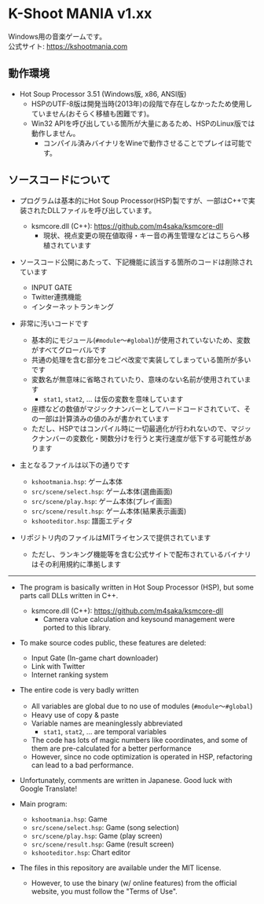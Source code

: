 # K-Shoot MANIA v1.xx
Windows用の音楽ゲームです。  
公式サイト: https://kshootmania.com

## 動作環境
- Hot Soup Processor 3.51 (Windows版, x86, ANSI版)
    - HSPのUTF-8版は開発当時(2013年)の段階で存在しなかったため使用していません(おそらく移植も困難です)。
    - Win32 APIを呼び出している箇所が大量にあるため、HSPのLinux版では動作しません。
        - コンパイル済みバイナリをWineで動作させることでプレイは可能です。

## ソースコードについて
- プログラムは基本的にHot Soup Processor(HSP)製ですが、一部はC++で実装されたDLLファイルを呼び出しています。
    - ksmcore.dll (C++): https://github.com/m4saka/ksmcore-dll
        - 現状、視点変更の現在値取得・キー音の再生管理などはこちらへ移植されています

- ソースコード公開にあたって、下記機能に該当する箇所のコードは削除されています
    - INPUT GATE
    - Twitter連携機能
    - インターネットランキング

- 非常に汚いコードです
    - 基本的にモジュール(`#module`～`#global`)が使用されていないため、変数がすべてグローバルです
    - 共通の処理を含む部分をコピペ改変で実装してしまっている箇所が多いです
    - 変数名が無意味に省略されていたり、意味のない名前が使用されています
        - `stat1`, `stat2`, ... は仮の変数を意味しています
    - 座標などの数値がマジックナンバーとしてハードコードされていて、その一部は計算済みの値のみが書かれています
    - ただし、HSPではコンパイル時に一切最適化が行われないので、マジックナンバーの変数化・関数分けを行うと実行速度が低下する可能性があります

- 主となるファイルは以下の通りです
    - `kshootmania.hsp`: ゲーム本体
    - `src/scene/select.hsp`: ゲーム本体(選曲画面)
    - `src/scene/play.hsp`: ゲーム本体(プレイ画面)
    - `src/scene/result.hsp`: ゲーム本体(結果表示画面)
    - `kshooteditor.hsp`: 譜面エディタ

- リポジトリ内のファイルはMITライセンスで提供されています
    - ただし、ランキング機能等を含む公式サイトで配布されているバイナリはその利用規約に準拠します

-------

- The program is basically written in Hot Soup Processor (HSP), but some parts call DLLs written in C++.
    - ksmcore.dll (C++): https://github.com/m4saka/ksmcore-dll
        - Camera value calculation and keysound management were ported to this library.

- To make source codes public, these features are deleted:
    - Input Gate (In-game chart downloader)
    - Link with Twitter
    - Internet ranking system

- The entire code is very badly written
    - All variables are global due to no use of modules (`#module`～`#global`)
    - Heavy use of copy & paste
    - Variable names are meaninglessly abbreviated
        - `stat1`, `stat2`, ... are temporal variables
    - The code has lots of magic numbers like coordinates, and some of them are pre-calculated for a better performance
    - However, since no code optimization is operated in HSP, refactoring can lead to a bad performance.

- Unfortunately, comments are written in Japanese. Good luck with Google Translate!

- Main program:
    - `kshootmania.hsp`: Game
    - `src/scene/select.hsp`: Game (song selection)
    - `src/scene/play.hsp`: Game (play screen)
    - `src/scene/result.hsp`: Game (result screen)
    - `kshooteditor.hsp`: Chart editor

- The files in this repository are available under the MIT license.
    - However, to use the binary (w/ online features) from the official website, you must follow the "Terms of Use".
